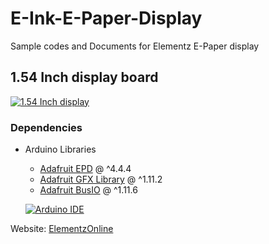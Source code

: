 # E-Ink-E-Paper-Display
Sample codes and Documents for Elementz E-Paper display

## 1.54 Inch display board

[![1.54 Inch display](https://github.com/elementzonline/E-Ink-E-Paper-Display/blob/main/Docs/Pictures/EInch_1.54_inch_3D_V1.png)](https://github.com/elementzonline/E-Ink-E-Paper-Display/blob/main/Docs/Pictures/EInch_1.54_inch_3D_V1.png)


### Dependencies
- Arduino Libraries
  - [Adafruit EPD](https://github.com/adafruit/Adafruit_EPD) @ ^4.4.4
  - [Adafruit GFX Library](https://github.com/adafruit/Adafruit-GFX-Library) @ ^1.11.2
  - [Adafruit BusIO](https://github.com/adafruit/Adafruit_BusIO) @ ^1.11.6
  
  [![Arduino IDE](Docs/Pictures/https://github.com/elementzonline/E-Ink-E-Paper-Display/blob/main/Docs/Pictures/Arduino_IDE_Libraries_E-Ink_1.54.png)](https://github.com/elementzonline/E-Ink-E-Paper-Display/blob/main/Docs/Pictures/Arduino_IDE_Libraries_E-Ink_1.54.png)

Website: [ElementzOnline](https://elementzonline.com)
